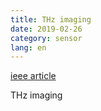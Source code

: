```yaml
---
title: THz imaging
date: 2019-02-26
category: sensor
lang: en
---
```


[ieee article](https://ieeexplore.ieee.org/document/8637931)

THz imaging
